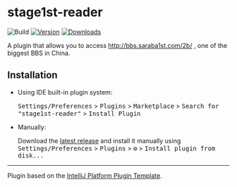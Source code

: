 # stage1st-reader

![Build](https://github.com/reed-overflow/stage1st-reader/workflows/Build/badge.svg)
[![Version](https://img.shields.io/jetbrains/plugin/v/19768-stage1st-reader.svg)](https://img.shields.io/jetbrains/plugin/v/19768-stage1st-reader.svg)
[![Downloads](https://img.shields.io/jetbrains/plugin/d/19768-stage1st-reader.svg)](https://img.shields.io/jetbrains/plugin/d/19768-stage1st-reader.svg)


<!-- Plugin description -->
A plugin that allows you to access http://bbs.saraba1st.com/2b/ , one of the biggest BBS in China.
<!-- Plugin description end -->

## Installation

- Using IDE built-in plugin system:
  
  <kbd>Settings/Preferences</kbd> > <kbd>Plugins</kbd> > <kbd>Marketplace</kbd> > <kbd>Search for "stage1st-reader"</kbd> >
  <kbd>Install Plugin</kbd>
  
- Manually:

  Download the [latest release](https://github.com/reed-overflow/stage1st-reader/releases/latest) and install it manually using
  <kbd>Settings/Preferences</kbd> > <kbd>Plugins</kbd> > <kbd>⚙️</kbd> > <kbd>Install plugin from disk...</kbd>


---
Plugin based on the [IntelliJ Platform Plugin Template][template].

[template]: https://github.com/JetBrains/intellij-platform-plugin-template
